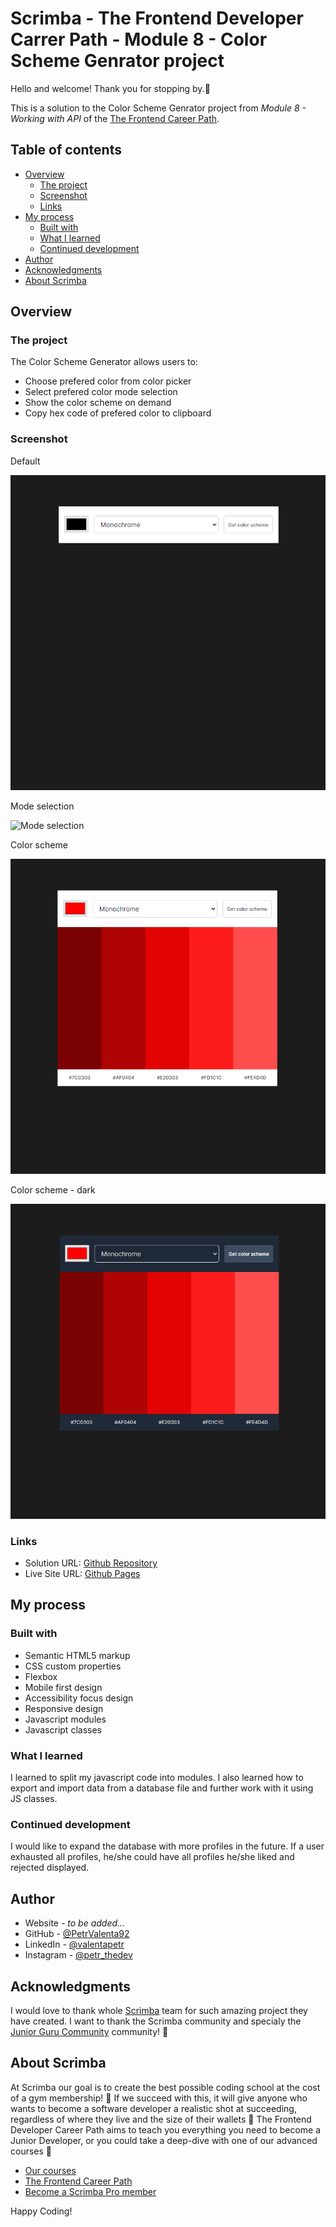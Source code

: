# Scrimba - The Frontend Developer Carrer Path - Module 8 - Color Scheme Genrator project

Hello and welcome! Thank you for stopping by.🤠

This is a solution to the Color Scheme Genrator project from _Module 8 - Working with API_ of the [The Frontend Career Path](https://scrimba.com/learn/frontend).

## Table of contents

- [Overview](#overview)
  - [The project](#the-challenge)
  - [Screenshot](#screenshot)
  - [Links](#links)
- [My process](#my-process)
  - [Built with](#built-with)
  - [What I learned](#what-i-learned)
  - [Continued development](#continued-development)
- [Author](#author)
- [Acknowledgments](#acknowledgments)
- [About Scrimba](#about-scrimba)

## Overview

### The project

The Color Scheme Generator allows users to:

- Choose prefered color from color picker
- Select prefered color mode selection
- Show the color scheme on demand
- Copy hex code of prefered color to clipboard

### Screenshot

Default

![Default](./screenshots/screenshot_default.png)

Mode selection

![Mode selection](./screenshots/screenshot_mode_select.png.png)

Color scheme

![Color Scheme](./screenshots/screenshot_color_scheme.png)

Color scheme - dark

![Color Scheme](./screenshots/screenshot_color_scheme_dark.png)

### Links

- Solution URL: [Github Repository](https://github.com/PetrValenta92/tindog)
- Live Site URL: [Github Pages](https://petrvalenta92.github.io/tindog/)

## My process

### Built with

- Semantic HTML5 markup
- CSS custom properties
- Flexbox
- Mobile first design
- Accessibility focus design
- Responsive design
- Javascript modules
- Javascript classes

### What I learned

I learned to split my javascript code into modules. I also learned how to export and import data from a database file and further work with it using JS classes.

### Continued development

I would like to expand the database with more profiles in the future. If a user exhausted all profiles, he/she could have all profiles he/she liked and rejected displayed.

## Author

- Website - _to be added..._
- GitHub - [@PetrValenta92](https://github.com/PetrValenta92)
- LinkedIn - [@valentapetr](https://www.linkedin.com/in/valentapetr/)
- Instagram - [@petr_thedev](https://www.instagram.com/petr_thedev/)

## Acknowledgments

I would love to thank whole [Scrimba](https://scrimba.com) team for such amazing project they have created. I want to thank the Scrimba community and specialy the [Junior Guru Community](https://junior.guru/) community! 🐣

## About Scrimba

At Scrimba our goal is to create the best possible coding school at the cost of a gym membership! 💜
If we succeed with this, it will give anyone who wants to become a software developer a realistic shot at succeeding, regardless of where they live and the size of their wallets 🎉
The Frontend Developer Career Path aims to teach you everything you need to become a Junior Developer, or you could take a deep-dive with one of our advanced courses 🚀

- [Our courses](https://scrimba.com/allcourses)
- [The Frontend Career Path](https://scrimba.com/learn/frontend)
- [Become a Scrimba Pro member](https://scrimba.com/pricing)

Happy Coding!
